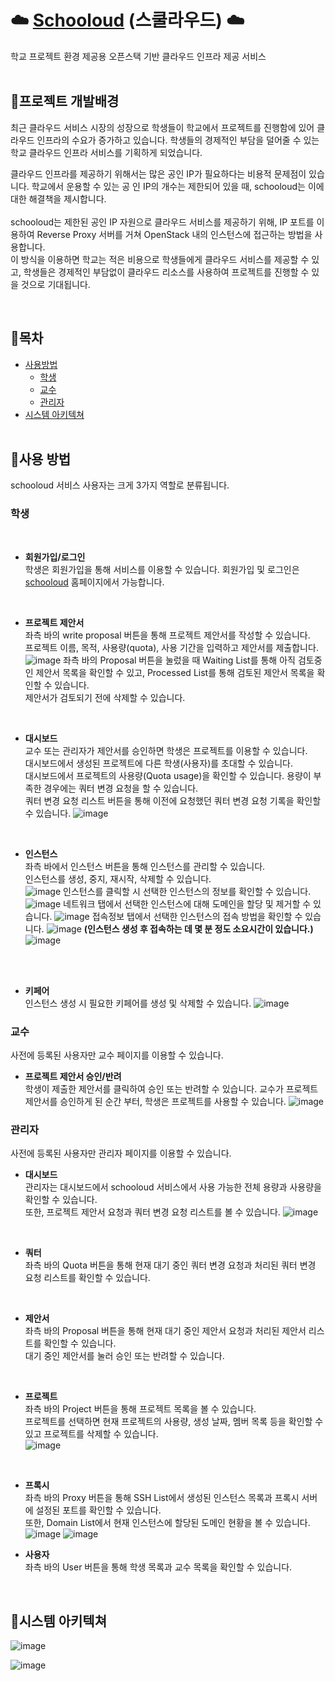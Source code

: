 # ☁️ [Schooloud](http://www.schooloud.cloud) (스쿨라우드) ☁️
학교 프로젝트 환경 제공용 오픈스택 기반 클라우드 인프라 제공 서비스 <br><br>


## :thought_balloon:프로젝트 개발배경
최근 클라우드 서비스 시장의 성장으로 학생들이 학교에서 프로젝트를 진행함에 있어 클라우드 인프라의 수요가 증가하고 있습니다. 학생들의 경제적인 부담을 덜어줄 수 있는 학교 클라우드 인프라 서비스를 기획하게 되었습니다. <br>

클라우드 인프라를 제공하기 위해서는 많은 공인 IP가 필요하다는 비용적 문제점이 있습니다. 학교에서 운용할 수 있는 공 인 IP의 개수는 제한되어 있을 때, schooloud는 이에 대한 해결책을 제시합니다. <br><br>
schooloud는 제한된 공인 IP 자원으로 클라우드 서비스를 제공하기 위해, IP 포트를 이용하여 Reverse Proxy 서버를 거쳐 OpenStack 내의 인스턴스에 접근하는 방법을 사용합니다. <br>
이 방식을 이용하면 학교는 적은 비용으로 학생들에게 클라우드 서비스를 제공할 수 있고, 학생들은 경제적인 부담없이 클라우드 리소스를 사용하여 프로젝트를 진행할 수 있을 것으로 기대됩니다.

<br>

## :pushpin:목차
- [사용방법](#hammer사용-방법)
  - [학생](#학생)
  - [교수](#교수)
  - [관리자](#관리자)
- [시스템 아키텍쳐](#floppy_disk시스템-아키텍쳐)
<br><br>

## :hammer:사용 방법
schooloud 서비스 사용자는 크게 3가지 역할로 분류됩니다. 
### 학생
<br>

- **회원가입/로그인** <br>
학생은 회원가입을 통해 서비스를 이용할 수 있습니다. 회원가입 및 로그인은 [schooloud](http://www.schooloud.cloud) 홈페이지에서 가능합니다.
<br>

- **프로젝트 제안서** <br>
좌측 바의 write proposal 버튼을 통해 프로젝트 제안서를 작성할 수 있습니다.<br>
프로젝트 이름, 목적, 사용량(quota), 사용 기간을 입력하고 제안서를 제출합니다.<br>
![image](https://github.com/schooloud/schooloud_back-end/assets/86493874/453e7b2e-d7ac-4d12-89d1-120eecf4c160)
좌측 바의 Proposal 버튼을 눌렀을 때 Waiting List를 통해 아직 검토중인 제안서 목록을 확인할 수 있고, Processed List를 통해 검토된 제안서 목록을 확인할 수 있습니다.<br>
제안서가 검토되기 전에 삭제할 수 있습니다.
<br>

- **대시보드** <br>
교수 또는 관리자가 제안서를 승인하면 학생은 프로젝트를 이용할 수 있습니다.<br>
대시보드에서 생성된 프로젝트에 다른 학생(사용자)를 초대할 수 있습니다. <br>
대시보드에서 프로젝트의 사용량(Quota usage)을 확인할 수 있습니다. 용량이 부족한 경우에는 쿼터 변경 요청을 할 수 있습니다. <br>
쿼터 변경 요청 리스트 버튼을 통해 이전에 요청했던 쿼터 변경 요청 기록을 확인할 수 있습니다.
![image](https://github.com/schooloud/schooloud_back-end/assets/86493874/43e35a15-3ddc-4fa5-801e-c093d0bcac16)
<br>

- **인스턴스** <br>
좌측 바에서 인스턴스 버튼을 통해 인스턴스를 관리할 수 있습니다.<br>
인스턴스를 생성, 중지, 재시작, 삭제할 수 있습니다. <br>
![image](https://github.com/schooloud/schooloud_back-end/assets/86493874/47413590-5f63-4221-aed8-1c85cc09ad4c)
인스턴스를 클릭할 시 선택한 인스턴스의 정보를 확인할 수 있습니다. <br>
![image](https://github.com/schooloud/schooloud_back-end/assets/86493874/e4e71dc1-0775-4d03-a00f-c7fcc5c7624d)
네트워크 탭에서 선택한 인스턴스에 대해 도메인을 할당 및 제거할 수 있습니다.
![image](https://github.com/schooloud/schooloud_back-end/assets/86493874/60f2f18c-28d2-480c-9393-664b3d5ed152)
접속정보 탭에서 선택한 인스턴스의 접속 방법을 확인할 수 있습니다.
![image](https://github.com/schooloud/schooloud_back-end/assets/86493874/86d66680-a581-4fa2-8662-c9e8fa3d64f5)
**(인스턴스 생성 후 접속하는 데 몇 분 정도 소요시간이 있습니다.)**
![image](https://github.com/schooloud/schooloud_back-end/assets/86493874/ea928d28-af94-4d2e-9d6c-7ebfed6e0f26)
<br>
<br>

- **키페어** <br>
인스턴스 생성 시 필요한 키페어를 생성 및 삭제할 수 있습니다.
![image](https://github.com/schooloud/schooloud_back-end/assets/86493874/468e4263-3d7e-414f-a6d0-fb08341322ad)



### 교수
사전에 등록된 사용자만 교수 페이지를 이용할 수 있습니다.
- **프로젝트 제안서 승인/반려** <br>
학생이 제출한 제안서를 클릭하여 승인 또는 반려할 수 있습니다.
교수가 프로젝트 제안서를 승인하게 된 순간 부터, 학생은 프로젝트를 사용할 수 있습니다.
![image](https://github.com/schooloud/schooloud_back-end/assets/86493874/d3df3485-5390-4364-b789-dce34e25029a)


### 관리자
사전에 등록된 사용자만 관리자 페이지를 이용할 수 있습니다. <br>

- **대시보드** <br>
관리자는 대시보드에서 schooloud 서비스에서 사용 가능한 전체 용량과 사용량을 확인할 수 있습니다.<br>
또한, 프로젝트 제안서 요청과 쿼터 변경 요청 리스트를 볼 수 있습니다.
![image](https://github.com/schooloud/schooloud_back-end/assets/86493874/4de35ea2-5c83-47cb-9990-6fa56de327dc)
<br>
  
- **쿼터** <br>
좌측 바의 Quota 버튼을 통해 현재 대기 중인 쿼터 변경 요청과 처리된 쿼터 변경 요청 리스트를 확인할 수 있습니다.
<br>

- **제안서** <br>
좌측 바의 Proposal 버튼을 통해 현재 대기 중인 제안서 요청과 처리된 제안서 리스트를 확인할 수 있습니다.<br>
대기 중인 제안서를 눌러 승인 또는 반려할 수 있습니다.<br>
<br>

- **프로젝트** <br>
좌측 바의 Project 버튼을 통해 프로젝트 목록을 볼 수 있습니다.<br>
프로젝트를 선택하면 현재 프로젝트의 사용량, 생성 날짜, 멤버 목록 등을 확인할 수 있고 프로젝트를 삭제할 수 있습니다.<br>
![image](https://github.com/schooloud/schooloud_back-end/assets/86493874/9b4ed2aa-759d-43bb-906b-797e756debde)
<br>

- **프록시** <br>
좌측 바의 Proxy 버튼을 통해 SSH List에서 생성된 인스턴스 목록과 프록시 서버에 설정된 포트를 확인할 수 있습니다.<br>
또한, Domain List에서 현재 인스턴스에 할당된 도메인 현황을 볼 수 있습니다.<br>
![image](https://github.com/schooloud/schooloud_back-end/assets/86493874/06c8e58d-3188-4530-8fd2-e18072151c7e)
![image](https://github.com/schooloud/schooloud_back-end/assets/86493874/12471539-d251-4b49-b58a-9d6a10d61cb7)

 
- **사용자** <br>
좌측 바의 User 버튼을 통해 학생 목록과 교수 목록을 확인할 수 있습니다.<br>
<br>

## :floppy_disk:시스템 아키텍쳐
![image](https://github.com/schooloud/schooloud_back-end/assets/86493874/4d570787-d4f4-4d5a-969d-52793e475e4d)

![image](https://github.com/schooloud/schooloud_back-end/assets/86493874/4e9d9d07-2c07-41e4-8ee9-455c47988e42)

